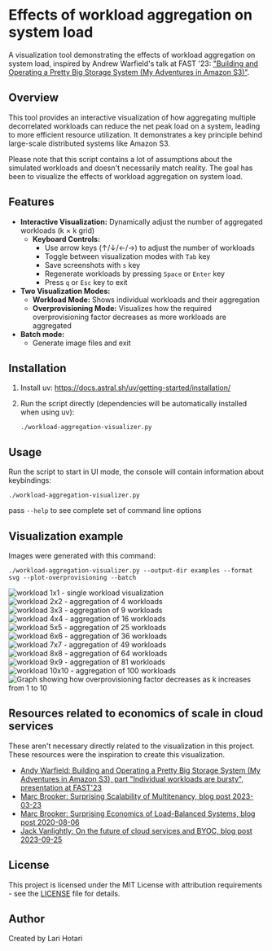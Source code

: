 # Effects of workload aggregation on system load

A visualization tool demonstrating the effects of workload aggregation on system load, inspired by Andrew Warfield's talk at FAST '23: ["Building and Operating a Pretty Big Storage System (My Adventures in Amazon S3)"](https://www.youtube.com/watch?v=sc3J4McebHE&t=1333s).

## Overview

This tool provides an interactive visualization of how aggregating multiple decorrelated workloads can reduce the net peak load on a system, leading to more efficient resource utilization. It demonstrates a key principle behind large-scale distributed systems like Amazon S3.

Please note that this script contains a lot of assumptions about the simulated workloads and doesn't necessarily match reality. The goal has been to visualize the effects of workload aggregation on system load.

## Features

- **Interactive Visualization:** Dynamically adjust the number of aggregated workloads (k × k grid)
  - **Keyboard Controls:**
    - Use arrow keys (↑/↓/←/→) to adjust the number of workloads
    - Toggle between visualization modes with `Tab` key
    - Save screenshots with `s` key
    - Regenerate workloads by pressing `Space` or `Enter` key
    - Press `q` or `Esc` key to exit
- **Two Visualization Modes:**
  - **Workload Mode:** Shows individual workloads and their aggregation
  - **Overprovisioning Mode:** Visualizes how the required overprovisioning factor decreases as more workloads are aggregated
- **Batch mode:**
  - Generate image files and exit

## Installation

1. Install uv: https://docs.astral.sh/uv/getting-started/installation/

2. Run the script directly (dependencies will be automatically installed when using uv):

   ```shell
   ./workload-aggregation-visualizer.py
   ```

## Usage

Run the script to start in UI mode, the console will contain information about keybindings:

```shell
./workload-aggregation-visualizer.py
```

pass `--help` to see complete set of command line options

## Visualization example

Images were generated with this command:

```shell
./workload-aggregation-visualizer.py --output-dir examples --format svg --plot-overprovisioning --batch
```

![workload 1x1 - single workload visualization](examples/aggregated_workloads_1x1.svg)
![workload 2x2 - aggregation of 4 workloads](examples/aggregated_workloads_2x2.svg)
![workload 3x3 - aggregation of 9 workloads](examples/aggregated_workloads_3x3.svg)
![workload 4x4 - aggregation of 16 workloads](examples/aggregated_workloads_4x4.svg)
![workload 5x5 - aggregation of 25 workloads](examples/aggregated_workloads_5x5.svg)
![workload 6x6 - aggregation of 36 workloads](examples/aggregated_workloads_6x6.svg)
![workload 7x7 - aggregation of 49 workloads](examples/aggregated_workloads_7x7.svg)
![workload 8x8 - aggregation of 64 workloads](examples/aggregated_workloads_8x8.svg)
![workload 9x9 - aggregation of 81 workloads](examples/aggregated_workloads_9x9.svg)
![workload 10x10 - aggregation of 100 workloads](examples/aggregated_workloads_10x10.svg)
![Graph showing how overprovisioning factor decreases as k increases from 1 to 10](examples/overprovisioning_factor_k1-10.svg)

## Resources related to economics of scale in cloud services

These aren't necessary directly related to the visualization in this project. These resources were the inspiration to create this visualization.

- [Andy Warfield: Building and Operating a Pretty Big Storage System (My Adventures in Amazon S3), part "Individual workloads are bursty", presentation at FAST'23](https://www.youtube.com/watch?v=sc3J4McebHE&t=1333s)
- [Marc Brooker: Surprising Scalability of Multitenancy, blog post 2023-03-23](https://brooker.co.za/blog/2023/03/23/economics.html)
- [Marc Brooker: Surprising Economics of Load-Balanced Systems, blog post 2020-08-06](https://brooker.co.za/blog/2020/08/06/erlang.html)
- [Jack Vanlightly: On the future of cloud services and BYOC, blog post 2023-09-25](https://jack-vanlightly.com/blog/2023/9/25/on-the-future-of-cloud-services-and-byoc)

## License

This project is licensed under the MIT License with attribution requirements - see the [LICENSE](LICENSE) file for details.

## Author

Created by Lari Hotari